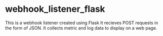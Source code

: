 # webhook_listener_flask
This is a webhook listener created using Flask
It recieves POST requests in the form of JSON.
It collects metric and log data to display on a web page.
